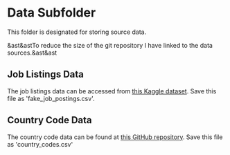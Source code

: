 # Data Subfolder

This folder is designated for storing source data.

&ast&astTo reduce the size of the git repository I have linked to the data sources.&ast&ast

## Job Listings Data
The job listings data can be accessed from [this Kaggle dataset](https://www.kaggle.com/datasets/shivamb/real-or-fake-fake-jobposting-prediction). Save this file as 'fake_job_postings.csv'.

## Country Code Data
The country code data can be found at [this GitHub repository](https://github.com/lukes/ISO-3166-Countries-with-Regional-Codes/blob/master/all/all.csv). Save this file as 'country_codes.csv'
